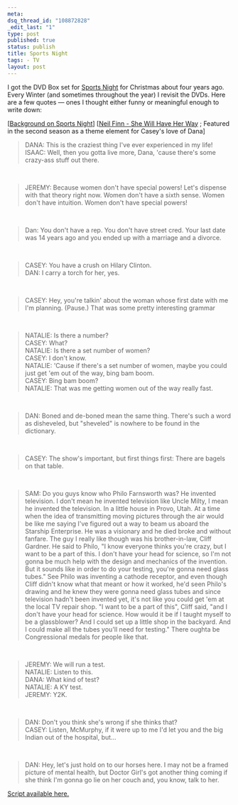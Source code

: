 ```yaml
--- 
meta: 
dsq_thread_id: "108872828" 
_edit_last: "1" 
type: post 
published: true 
status: publish 
title: Sports Night 
tags: - TV 
layout: post 
--- 
```


I got the DVD Box set for [Sports Night](http://www.amazon.com/Sports-Night-Complete-Boxed-Set/dp/B00006IRH9/ref=pd_bbs_sr_1?ie=UTF8&s=dvd&qid=1199217769&sr=8-1) for Christmas about four years ago. Every Winter (and sometimes throughout the year) I revisit the DVDs. Here are a few quotes — ones I thought either funny or meaningful enough to write down:

[[Background on Sports Night](http://en.wikipedia.org/wiki/Sports_Night)]
[[Neil Finn - She Will Have Her Way](http://youtube.com/watch?v=2rcKosVvpLY) ; Featured in the second season as a theme element for Casey's love of Dana]

> DANA: This is the craziest thing I've ever experienced in my life!  
> ISAAC: Well, then you gotta live more, Dana, 'cause there's some crazy-ass stuff out there.

​

> JEREMY: Because women don't have special powers! Let's dispense with that theory right now. Women don't have a sixth sense. Women don't have intuition. Women don't have special powers!

​

> Dan: You don't have a rep. You don't have street cred. Your last date was 14 years ago and you ended up with a marriage and a divorce.

​

> CASEY: You have a crush on Hilary Clinton.  
> DAN: I carry a torch for her, yes.

​

> CASEY: Hey, you're talkin' about the woman whose first date with me I'm planning. (Pause.) That was some pretty interesting grammar

​

> NATALIE: Is there a number?  
> CASEY: What?  
> NATALIE: Is there a set number of women?  
> CASEY: I don't know.  
> NATALIE: 'Cause if there's a set number of women, maybe you could just get 'em out of the way, bing bam boom.  
> CASEY: Bing bam boom?  
> NATALIE: That was me getting women out of the way really fast.  

​

> DAN: Boned and de-boned mean the same thing. There's such a word as disheveled, but "sheveled" is nowhere to be found in the dictionary.

​

> CASEY: The show's important, but first things first: There are bagels on that table.

​

> SAM: Do you guys know who Philo Farnsworth was? He invented television. I don't mean he invented television like Uncle Milty, I mean he invented the television. In a little house in Provo, Utah. At a time when the idea of transmitting moving pictures through the air would be like me saying I've figured out a way to beam us aboard the Starship Enterprise. He was a visionary and he died broke and without fanfare. The guy I really like though was his brother-in-law, Cliff Gardner. He said to Philo, "I know everyone thinks you're crazy, but I want to be a part of this. I don't have your head for science, so I'm not gonna be much help with the design and mechanics of the invention. But it sounds like in order to do your testing, you're gonna need glass tubes." See Philo was inventing a cathode receptor, and even though Cliff didn't know what that meant or how it worked, he'd seen Philo's drawing and he knew they were gonna need glass tubes and since television hadn't been invented yet, it's not like you could get 'em at the local TV repair shop. "I want to be a part of this", Cliff said, "and I don't have your head for science. How would it be if I taught myself to be a glassblower? And I could set up a little shop in the backyard. And I could make all the tubes you'll need for testing." There oughta be Congressional medals for people like that.

​

> JEREMY: We will run a test.  
> NATALIE: Listen to this.  
> DANA: What kind of test?  
> NATALIE: A KY test.  
> JEREMY: Y2K.

​

> DAN: Don't you think she's wrong if she thinks that?  
> CASEY: Listen, McMurphy, if it were up to me I'd let you and the big Indian out of the hospital, but…

​

> DAN: Hey, let's just hold on to our horses here. I may not be a framed picture of mental health, but Doctor Girl's got another thing coming if she think I'm gonna go lie on her couch and, you know, talk to her.

[Script available here.](http://sportsnight.tktv.net/)